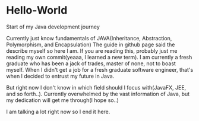 # Hello-World
Start of my Java development journey

Currently just know fundamentals of JAVA(Inheritance, Abstraction, Polymorphism, and Encapsulation)
The guide in github page said the describe myself so here I am.
If you are reading this, probably just me reading my own commit(yeaaa, I learned a new term).
I am currently a fresh graduate who has been a jack of trades, master of none, not to boast myself.
When I didn't get a job for a fresh graduate software engineer, that's when I decided to entrust my future in Java.

But right now I don't know in which field should I focus with(JavaFX, JEE, and so forth..).
Currently overwhelmed by the vast information of Java, but my dedication will get me through(I hope so..)

I am talking a lot right now so I end it here.
